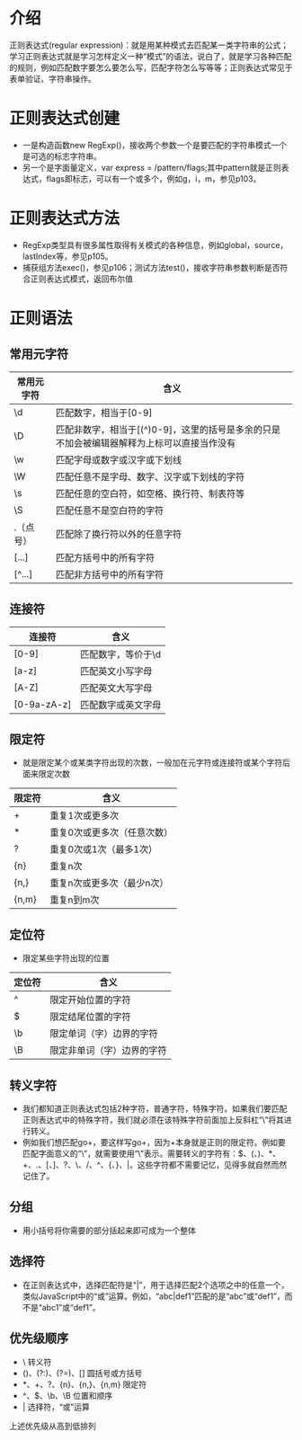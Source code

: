 # 介绍

正则表达式(regular expression)：就是用某种模式去匹配某一类字符串的公式；学习正则表达式就是学习怎样定义一种“模式”的语法，说白了，就是学习各种匹配的规则，例如匹配数字要怎么要怎么写，匹配字符怎么写等等；正则表达式常见于表单验证、字符串操作。

# 正则表达式创建

- 一是构造函数new RegExp()，接收两个参数一个是要匹配的字符串模式一个是可选的标志字符串。
- 另一个是字面量定义，var express = /pattern/flags;其中pattern就是正则表达式，flags即标志，可以有一个或多个，例如g，i，m，参见p103。

# 正则表达式方法

- RegExp类型具有很多属性取得有关模式的各种信息，例如global，source，lastIndex等，参见p105。
- 捕获组方法exec()，参见p106；测试方法test()，接收字符串参数判断是否符合正则表达式模式，返回布尔值

# 正则语法

## 常用元字符

| 常用元字符 | 含义                                                         |
| ---------- | ------------------------------------------------------------ |
| \d         | 匹配数字，相当于[0-9]                                        |
| \D         | 匹配非数字，相当于[(^)0-9]，这里的括号是多余的只是不加会被编辑器解释为上标可以直接当作没有 |
| \w         | 匹配字母或数字或汉字或下划线                                 |
| \W         | 匹配任意不是字母、数字、汉字或下划线的字符                   |
| \s         | 匹配任意的空白符，如空格、换行符、制表符等                   |
| \S         | 匹配任意不是空白符的字符                                     |
| .（点号）  | 匹配除了换行符以外的任意字符                                 |
| [...]      | 匹配方括号中的所有字符                                       |
| [^...]     | 匹配非方括号中的所有字符                                     |

## 连接符

| 连接符      | 含义               |
| ----------- | ------------------ |
| [0-9]       | 匹配数字，等价于\d |
| [a-z]       | 匹配英文小写字母   |
| [A-Z]       | 匹配英文大写字母   |
| [0-9a-zA-z] | 匹配数字或英文字母 |

## 限定符

- 就是限定某个或某类字符出现的次数，一般加在元字符或连接符或某个字符后面来限定次数

| 限定符 | 含义                        |
| ------ | --------------------------- |
| +      | 重复1次或更多次             |
| *      | 重复0次或更多次（任意次数） |
| ?      | 重复0次或1次（最多1次）     |
| {n}    | 重复n次                     |
| {n,}   | 重复n次或更多次（最少n次）  |
| {n,m}  | 重复n到m次                  |

## 定位符

- 限定某些字符出现的位置

| 定位符 | 含义                       |
| ------ | -------------------------- |
| ^      | 限定开始位置的字符         |
| $      | 限定结尾位置的字符         |
| \b     | 限定单词（字）边界的字符   |
| \B     | 限定非单词（字）边界的字符 |

## 转义字符

- 我们都知道正则表达式包括2种字符，普通字符，特殊字符。如果我们要匹配正则表达式中的特殊字符，我们就必须在该特殊字符前面加上反斜杠“\”将其进行转义。
- 例如我们想匹配go+，要这样写go\+，因为+本身就是正则的限定符。例如要匹配字面意义的“\”，就需要使用“\\”表示。需要转义的字符有：$、(、)、*、+、.、[、]、?、\、/、^、{、}、|。这些字符都不需要记忆，见得多就自然而然记住了。

## 分组

- 用小括号将你需要的部分括起来即可成为一个整体

## 选择符

- 在正则表达式中，选择匹配符是“|”，用于选择匹配2个选项之中的任意一个，类似JavaScript中的“或”运算。例如，“abc|def1”匹配的是“abc”或“def1”，而不是“abc1”或“def1”。

## 优先级顺序

- \	转义符
- ()、(?:)、(?=)、[]	圆括号或方括号
- *、+、?、{n}、{n,}、{n,m}	限定符
- ^、$、\b、\B	位置和顺序
- |	选择符，“或”运算

上述优先级从高到低排列